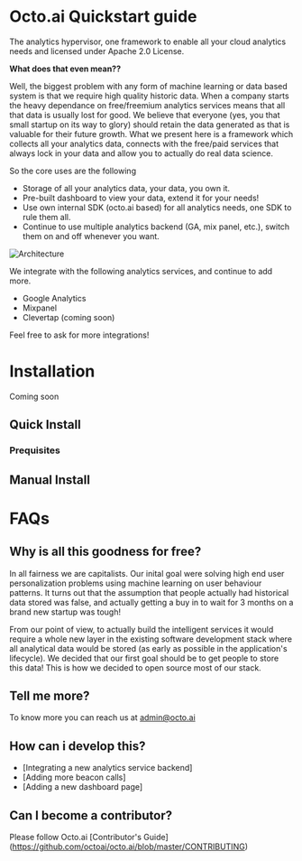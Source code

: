 # Octo.ai Quickstart guide
The analytics hypervisor, one framework to enable all your cloud analytics needs and licensed under Apache 2.0 License.

**What does that even mean??**

Well, the biggest problem with any form of machine learning or data based system is that we require high quality historic data. When a company starts the heavy dependance on free/freemium analytics services means that all that data is usually lost for good. We believe that everyone (yes, you that small startup on its way to glory) should retain the data generated as that is valuable for their future growth. What we present here is a framework which collects all your analytics data, connects with the free/paid services that always lock in your data and allow you to actually do real data science. 

So the core uses are the following 
- Storage of all your analytics data, your data, you own it. 
- Pre-built dashboard to view your data, extend it for your needs! 
- Use own internal SDK (octo.ai based) for all analytics needs, one SDK to rule them all. 
- Continue to use multiple analytics backend (GA, mix panel, etc.), switch them on and off whenever you want. 

![Architecture](?raw=true)

We integrate with the following analytics services, and continue to add more. 
- Google Analytics
- Mixpanel
- Clevertap (coming soon) 

Feel free to ask for more integrations! 

# Installation
Coming soon
## Quick Install
### Prequisites
## Manual Install

# FAQs
## Why is all this goodness for free?
In all fairness we are capitalists. Our inital goal were solving high end user personalization problems using machine learning on user behaviour patterns. It turns out that the assumption that people actually had historical data stored was false, and actually getting a buy in to wait for 3 months on a brand new startup was tough!

From our point of view, to actually build the intelligent services it would require a whole new layer in the existing software development stack where all analytical data would be stored (as early as possible in the application's lifecycle). We decided that our first goal should be to get people to store this data! This is how we decided to open source most of our stack. 

## Tell me more? 
To know more you can reach us at admin@octo.ai

## How can i develop this?
- [Integrating a new analytics service backend]
- [Adding more beacon calls]
- [Adding a new dashboard page]

## Can I become a contributor?
Please follow Octo.ai [Contributor's Guide] (https://github.com/octoai/octo.ai/blob/master/CONTRIBUTING)

